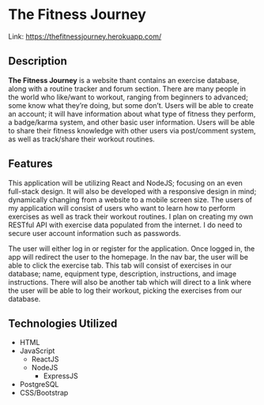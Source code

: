 # The Fitness Journey

Link: https://thefitnessjourney.herokuapp.com/

## Description

**The Fitness Journey** is a website thant contains an exercise database, along with a routine tracker and forum section. There are many people in the world who like/want to workout, ranging from beginners to advanced; some know what they’re doing, but some don’t. Users will be able to create an account; it will have information about what type of fitness they perform, a badge/karma system, and other basic user information. Users will be able to share their fitness knowledge with other users via post/comment system, as well as track/share their workout routines.

## Features

This application will be utilizing React and NodeJS; focusing on an even full-stack design. It will also be developed with a responsive design in mind; dynamically changing from a website to a mobile screen size.
The users of my application will consist of users who want to learn how to perform exercises as well as track their workout routines. I plan on creating my own RESTful API with exercise data populated from the internet. I do need to secure user account information such as passwords.

The user will either log in or register for the application. Once logged in, the app will redirect the user to the homepage. In the nav bar, the user will be able to click the exercise tab. This tab will consist of exercises in our database; name, equipment type, description, instructions, and image instructions. There will also be another tab which will direct to a link where the user will be able to log their workout, picking the exercises from our database.

## Technologies Utilized

- HTML
- JavaScript
  - ReactJS
  - NodeJS
    - ExpressJS
- PostgreSQL
- CSS/Bootstrap
